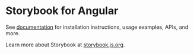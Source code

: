 # Storybook for Angular

See [documentation](https://storybook.js.org/docs/get-started/frameworks/angular?renderer=angular&utm_source=readme) for installation instructions, usage examples, APIs, and more.

Learn more about Storybook at [storybook.js.org](https://storybook.js.org/?utm_source=readme).
